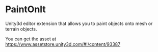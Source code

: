 # PaintOnIt
Unity3d editor extension that allows you to paint objects onto mesh or terrain objects.

You can get the asset at https://www.assetstore.unity3d.com/#!/content/93387

